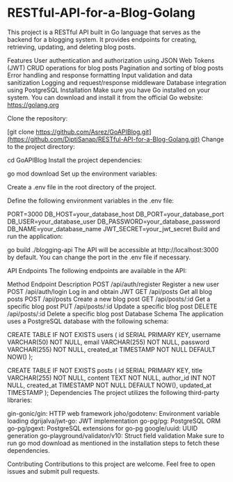 # RESTful-API-for-a-Blog-Golang
 This project is a RESTful API built in Go language that serves as the backend for a blogging system. It provides endpoints for creating, retrieving, updating, and deleting blog posts.

Features
User authentication and authorization using JSON Web Tokens (JWT)
CRUD operations for blog posts
Pagination and sorting of blog posts
Error handling and response formatting
Input validation and data sanitization
Logging and request/response middleware
Database integration using PostgreSQL
Installation
Make sure you have Go installed on your system. You can download and install it from the official Go website: https://golang.org

Clone the repository:

[git clone https://github.com/Asrez/GoAPIBlog.git](https://github.com/DiptiSanap/RESTful-API-for-a-Blog-Golang.git)
Change to the project directory:

cd GoAPIBlog
Install the project dependencies:

go mod download
Set up the environment variables:

Create a .env file in the root directory of the project.

Define the following environment variables in the .env file:

PORT=3000
DB_HOST=your_database_host
DB_PORT=your_database_port
DB_USER=your_database_user
DB_PASSWORD=your_database_password
DB_NAME=your_database_name
JWT_SECRET=your_jwt_secret
Build and run the application:

go build
./blogging-api
The API will be accessible at http://localhost:3000 by default. You can change the port in the .env file if necessary.

API Endpoints
The following endpoints are available in the API:

Method	Endpoint	Description
POST	/api/auth/register	Register a new user
POST	/api/auth/login	Log in and obtain JWT
GET	/api/posts	Get all blog posts
POST	/api/posts	Create a new blog post
GET	/api/posts/:id	Get a specific blog post
PUT	/api/posts/:id	Update a specific blog post
DELETE	/api/posts/:id	Delete a specific blog post
Database Schema
The application uses a PostgreSQL database with the following schema:

CREATE TABLE IF NOT EXISTS users (
    id SERIAL PRIMARY KEY,
    username VARCHAR(50) NOT NULL,
    email VARCHAR(255) NOT NULL,
    password VARCHAR(255) NOT NULL,
    created_at TIMESTAMP NOT NULL DEFAULT NOW()
);

CREATE TABLE IF NOT EXISTS posts (
    id SERIAL PRIMARY KEY,
    title VARCHAR(255) NOT NULL,
    content TEXT NOT NULL,
    author_id INT NOT NULL,
    created_at TIMESTAMP NOT NULL DEFAULT NOW(),
    updated_at TIMESTAMP
);
Dependencies
The project utilizes the following third-party libraries:

gin-gonic/gin: HTTP web framework
joho/godotenv: Environment variable loading
dgrijalva/jwt-go: JWT implementation
go-pg/pg: PostgreSQL ORM
go-pg/pgext: PostgreSQL extensions for go-pg
google/uuid: UUID generation
go-playground/validator/v10: Struct field validation
Make sure to run go mod download as mentioned in the installation steps to fetch these dependencies.

Contributing
Contributions to this project are welcome. Feel free to open issues and submit pull requests.



